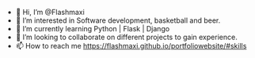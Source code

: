 - 👋 Hi, I’m @Flashmaxi
- 👀 I’m interested in Software development, basketball and beer.
- 🌱 I’m currently learning Python | Flask | Django
- 💞️ I’m looking to collaborate on different projects to gain experience.
- 📫 How to reach me https://flashmaxi.github.io/portfoliowebsite/#skills

<!---
Flashmaxi/Flashmaxi is a ✨ special ✨ repository because its `README.md` (this file) appears on your GitHub profile.
You can click the Preview link to take a look at your changes.
--->

